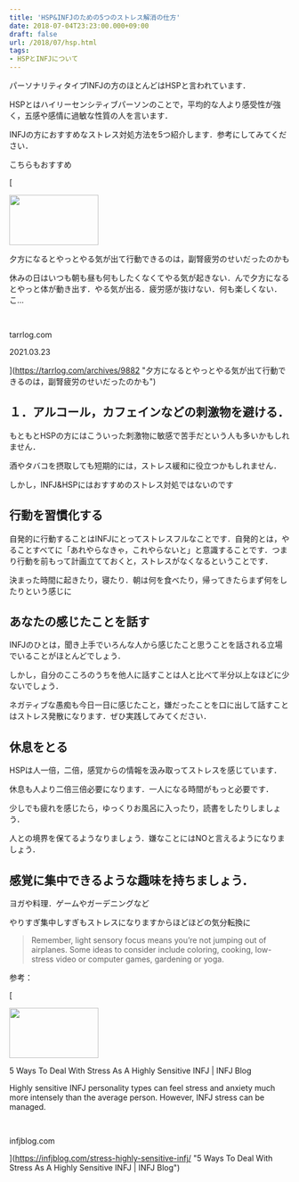 ```yaml
---
title: 'HSP&INFJのための5つのストレス解消の仕方'
date: 2018-07-04T23:23:00.000+09:00
draft: false
url: /2018/07/hsp.html
tags: 
- HSPとINFJについて
---
```


パーソナリティタイプINFJの方のほとんどはHSPと言われています．

HSPとはハイリーセンシティブパーソンのことで，平均的な人より感受性が強く，五感や感情に過敏な性質の人を言います．

INFJの方におすすめなストレス対処方法を5つ紹介します．参考にしてみてください．

こちらもおすすめ

[

<img src="https://tarrlog.com/wp-content/uploads/2019/03/jonathan-diemel-1419016-unsplash-160x90.jpg" alt="" class=" internal-blogcard-thumb-image" width="160" height="90" />

夕方になるとやっとやる気が出て行動できるのは，副腎疲労のせいだったのかも

休みの日はいつも朝も昼も何もしたくなくてやる気が起きない．んで夕方になるとやっと体が動き出す．やる気が出る．疲労感が抜けない．何も楽しくない．こ...

<img src="https://www.google.com/s2/favicons?domain=https://tarrlog.com" alt="" class="blogcard-favicon-image internal-blogcard-favicon-image" width="16" height="16" />

tarrlog.com

2021.03.23







](https://tarrlog.com/archives/9882 "夕方になるとやっとやる気が出て行動できるのは，副腎疲労のせいだったのかも")

１．アルコール，カフェインなどの刺激物を避ける．
------------------------

もともとHSPの方にはこういった刺激物に敏感で苦手だという人も多いかもしれません．

酒やタバコを摂取しても短期的には，ストレス緩和に役立つかもしれません．

しかし，INFJ&HSPにはおすすめのストレス対処ではないのです

行動を習慣化する
--------

自発的に行動することはINFJにとってストレスフルなことです．自発的とは，やることすべてに「あれやらなきゃ，これやらないと」と意識することです．つまり行動を前もって計画立てておくと，ストレスがなくなるということです．

決まった時間に起きたり，寝たり．朝は何を食べたり，帰ってきたらまず何をしたりという感じに

あなたの感じたことを話す
------------

INFJのひとは，聞き上手でいろんな人から感じたこと思うことを話される立場でいることがほとんどでしょう．

しかし，自分のこころのうちを他人に話すことは人と比べて半分以上なほどに少ないでしょう．

ネガティブな愚痴も今日一日に感じたこと，嫌だったことを口に出して話すことはストレス発散になります．ぜひ実践してみてください．

休息をとる
-----

HSPは人一倍，二倍，感覚からの情報を汲み取ってストレスを感じています．

休息も人より二倍三倍必要になります．一人になる時間がもっと必要です．

少しでも疲れを感じたら，ゆっくりお風呂に入ったり，読書をしたりしましょう．

人との境界を保てるようなりましょう．嫌なことにはNOと言えるようになりましょう．

感覚に集中できるような趣味を持ちましょう．
---------------------

ヨガや料理．ゲームやガーデニングなど

やりすぎ集中しすぎもストレスになりますからほどほどの気分転換に

> Remember, light sensory focus means you’re not jumping out of airplanes. Some ideas to consider include coloring, cooking, low-stress video or computer games, gardening or yoga.

参考：

[

<img src="https://tarrlog.com/wp-content/uploads/cocoon-resources/blog-card-cache/100fc36ab68b17b99a793c0519c5fcec.jpeg" alt="" class="blogcard-thumb-image external-blogcard-thumb-image" width="160" height="90" />

5 Ways To Deal With Stress As A Highly Sensitive INFJ | INFJ Blog

Highly sensitive INFJ personality types can feel stress and anxiety much more intensely than the average person. However, INFJ stress can be managed.

<img src="https://www.google.com/s2/favicons?domain=https://infjblog.com/stress-highly-sensitive-infj/" alt="" class="blogcard-favicon-image external-blogcard-favicon-image" width="16" height="16" />

infjblog.com







](https://infjblog.com/stress-highly-sensitive-infj/ "5 Ways To Deal With Stress As A Highly Sensitive INFJ | INFJ Blog")